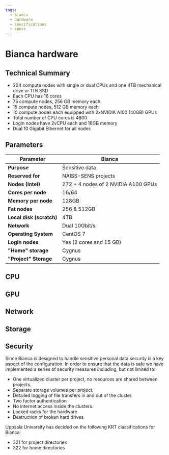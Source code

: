 ```yaml
---
tags:
  - Bianca
  - hardware
  - specifications
  - specs
---
```


# Bianca hardware

## Technical Summary

- 204 compute nodes with single or dual CPUs and one 4TB mechanical drive or 1TB SSD
- Each CPU has 16 cores
- 75 compute nodes, 256 GB memory each.
- 15 compute nodes, 512 GB memory each
- 10 compute nodes each equipped with 2xNVIDIA A100 (40GB) GPUs
- Total number of CPU cores is 4800
- Login nodes have 2vCPU each and 16GB memory
- Dual 10 Gigabit Ethernet for all nodes

## Parameters

Parameter               |Bianca
------------------------|-----------------------------------
**Purpose**             |Sensitive data
**Reserved for**        |NAISS-SENS projects
**Nodes (Intel)**       |272 + 4 nodes of 2 NVIDIA A100 GPUs
**Cores per node**      |16/64
**Memory per node**     |128GB
**Fat nodes**           |256 & 512GB
**Local disk (scratch)**|4TB
**Network**             |Dual 10Gbit/s
**Operating System**    |CentOS 7
**Login nodes**         |Yes (2 cores and 15 GB)
**"Home" storage**      |Cygnus
**"Project" Storage**   |Cygnus

## CPU

## GPU

## Network

## Storage

## Security

Since Bianca is designed to handle sensitive personal data security is a key aspect of the configuration. In order to ensure that the data is safe we have implemented a series of security measures including, but not limited to:

- One virtualized cluster per project, no resources are shared between projects.
- Separate storage volumes per project.
- Detailed logging of file transfers in and out of the cluster.
- Two factor authentication
- No internet access inside the clusters.
- Locked racks for the hardware
- Destruction of broken hard drives

Uppsala University has decided on the following KRT classifications for Bianca:

- 321 for project directories
- 322 for home directories
